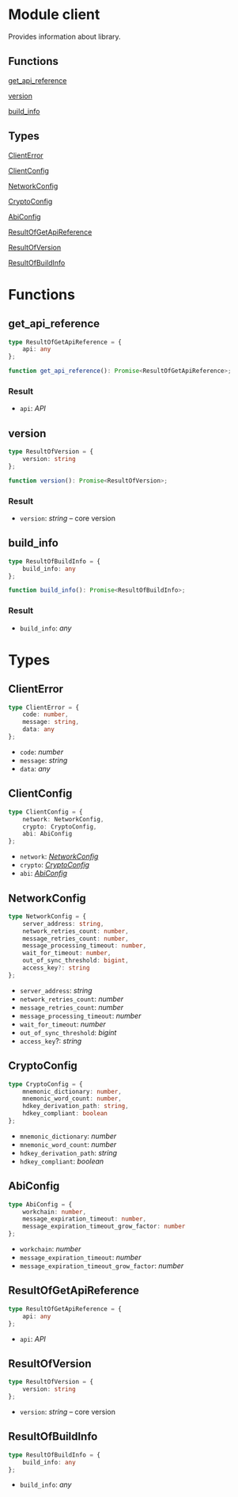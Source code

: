 # Module client

 Provides information about library.
## Functions
[get_api_reference](#get_api_reference)

[version](#version)

[build_info](#build_info)

## Types
[ClientError](#ClientError)

[ClientConfig](#ClientConfig)

[NetworkConfig](#NetworkConfig)

[CryptoConfig](#CryptoConfig)

[AbiConfig](#AbiConfig)

[ResultOfGetApiReference](#ResultOfGetApiReference)

[ResultOfVersion](#ResultOfVersion)

[ResultOfBuildInfo](#ResultOfBuildInfo)


# Functions
## get_api_reference

```ts
type ResultOfGetApiReference = {
    api: any
};

function get_api_reference(): Promise<ResultOfGetApiReference>;
```
### Result

- `api`: _API_


## version

```ts
type ResultOfVersion = {
    version: string
};

function version(): Promise<ResultOfVersion>;
```
### Result

- `version`: _string_ –  core version


## build_info

```ts
type ResultOfBuildInfo = {
    build_info: any
};

function build_info(): Promise<ResultOfBuildInfo>;
```
### Result

- `build_info`: _any_


# Types
## ClientError

```ts
type ClientError = {
    code: number,
    message: string,
    data: any
};
```
- `code`: _number_
- `message`: _string_
- `data`: _any_


## ClientConfig

```ts
type ClientConfig = {
    network: NetworkConfig,
    crypto: CryptoConfig,
    abi: AbiConfig
};
```
- `network`: _[NetworkConfig](mod_client.md#NetworkConfig)_
- `crypto`: _[CryptoConfig](mod_client.md#CryptoConfig)_
- `abi`: _[AbiConfig](mod_client.md#AbiConfig)_


## NetworkConfig

```ts
type NetworkConfig = {
    server_address: string,
    network_retries_count: number,
    message_retries_count: number,
    message_processing_timeout: number,
    wait_for_timeout: number,
    out_of_sync_threshold: bigint,
    access_key?: string
};
```
- `server_address`: _string_
- `network_retries_count`: _number_
- `message_retries_count`: _number_
- `message_processing_timeout`: _number_
- `wait_for_timeout`: _number_
- `out_of_sync_threshold`: _bigint_
- `access_key`?: _string_


## CryptoConfig

```ts
type CryptoConfig = {
    mnemonic_dictionary: number,
    mnemonic_word_count: number,
    hdkey_derivation_path: string,
    hdkey_compliant: boolean
};
```
- `mnemonic_dictionary`: _number_
- `mnemonic_word_count`: _number_
- `hdkey_derivation_path`: _string_
- `hdkey_compliant`: _boolean_


## AbiConfig

```ts
type AbiConfig = {
    workchain: number,
    message_expiration_timeout: number,
    message_expiration_timeout_grow_factor: number
};
```
- `workchain`: _number_
- `message_expiration_timeout`: _number_
- `message_expiration_timeout_grow_factor`: _number_


## ResultOfGetApiReference

```ts
type ResultOfGetApiReference = {
    api: any
};
```
- `api`: _API_


## ResultOfVersion

```ts
type ResultOfVersion = {
    version: string
};
```
- `version`: _string_ –  core version


## ResultOfBuildInfo

```ts
type ResultOfBuildInfo = {
    build_info: any
};
```
- `build_info`: _any_


